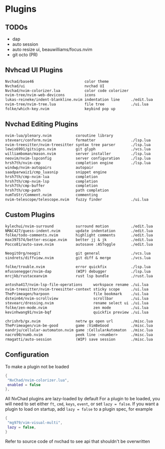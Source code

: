 
# Plugins

## TODOs

- dap
- auto session
- auto resize ui, beauwilliams/focus.nvim
- git octo (PR)

## Nvhcad UI Plugins

```txt
Nvchad/base46                       color theme
Nvchad/ui                           nvchad UI
Nvchad/nvim-colorizer.lua           color code colorizer
nvim-tree/nvim-web-devicons         icons
lukas-reineke/indent-blankline.nvim indentation line     ./edit.lua
nvim-tree/nvim-tree.lua             file tree            ./ui.lua
folke/which-key.nvim                keybind pop up
```

## Nvchad Editing Plugins

```txt
nvim-lua/plenary.nvim           coroutine library
stevearc/conform.nvim           formatter                ./lsp.lua
nvim-treesitter/nvim-treesitter syntax tree parser       ./lsp.lua
lewis6991/gitsigns.nvim         git glyph                ./vcs.lua
williamboman/mason.nvim         server installer         ./lsp.lua
neovim/nvim-lspconfig           server configuration     ./lsp.lua
hrsh7th/nvim-cmp                completion engine        ./lsp.lua
windwp/nvim-autopairs           autopair
saadparwaiz1/cmp_luasnip        snippet engine
hrsh7th/cmp-nvim-lua            completion
hrsh7th/cmp-nvim-lsp            completion
hrsh7th/cmp-buffer              completion
hrsh7th/cmp-path                path completion
numToStr/Comment.nvim           commenting
nvim-telescope/telescope.nvim   fuzzy finder             ./ui.lua
```

## Custom Plugins

```txt
kylechui/nvim-surround          surround motion          ./edit.lua
NMAC427/guess-indent.nvim       update indentation       ./edit.lua
folke/todo-comments.nvim        highlight comments       ./edit.lua
max397574/better-escape.nvim    better jj & jk           ./edit.lua
Pocco81/auto-save.nvim          autosave :ASToggle       ./edit.lua

NeogitOrg/neogit                git general              ./vcs.lua
sindrets/diffview.nvim          git diff & merge         ./vcs.lua

folke/trouble.nvim              error quickfix           ./lsp.lua
mfussenegger/nvim-dap           (WIP) debugger           ./lsp.lua
mrcjkb/rustaceanvim             rust lsp bundle          ./rust.lua

antosha417/nvim-lsp-file-operations     workspace rename ./ui.lua   
nvim-treesitter/nvim-treesitter-context sticky scope     ./ui.lua
ThePrimeagen/harpoon                    file bookmark    ./ui.lua
dstein64/nvim-scrollview                scrollbar        ./ui.lua
stevearc/dressing.nvim                  rename select ui ./ui.lua 
folke/zen-mode.nvim                     zen mode         ./ui.lua
kevinhwang91/nvim-bqf                   quickfix preview ./ui.lua

chrishrb/gx.nvim                netrw gx open url        ./misc.lua        
ThePrimeagen/vim-be-good        game :VimBeGood          ./misc.lua
eandrju/cellular-automaton.nvim game :CellularAutomaton  ./misc.lua
nacro90/numb.nvim               peek line :<number>      ./misc.lua
rmagatti/auto-session           (WIP) save session       ./misc.lua 
```

## Configuration

To make a plugin not be loaded

```lua
{
 "NvChad/nvim-colorizer.lua",
 enabled = false
},
```

All NvChad plugins are lazy-loaded by default For a plugin to be loaded, you
will need to set either `ft`, `cmd`, `keys`, `event`, or set `lazy = false`.
If you want a plugin to load on startup, add `lazy = false` to a plugin spec,
for example

```lua
{
 "mg979/vim-visual-multi",
 lazy = false,
}
```

Refer to source code of nvchad to see api that shouldn't be overwritten
